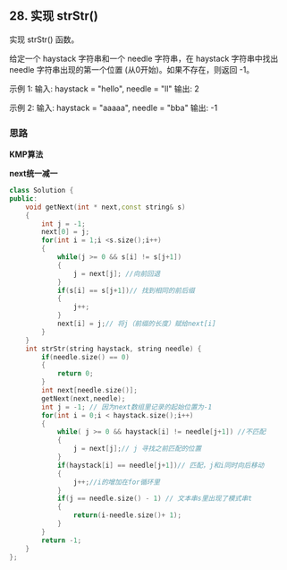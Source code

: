 ## 28. 实现 strStr()

实现 strStr() 函数。

给定一个 haystack 字符串和一个 needle 字符串，在 haystack 字符串中找出 needle 字符串出现的第一个位置 (从0开始)。如果不存在，则返回 -1。

示例 1: 输入: haystack = "hello", needle = "ll" 输出: 2

示例 2: 输入: haystack = "aaaaa", needle = "bba" 输出: -1

### 思路

**KMP算法**

**next统一减一**

```cpp
class Solution {
public:
    void getNext(int * next,const string& s)
    {
        int j = -1;
        next[0] = j;
        for(int i = 1;i <s.size();i++)
        {
            while(j >= 0 && s[i] != s[j+1])
            {
                j = next[j]; //向前回退
            }
            if(s[i] == s[j+1])// 找到相同的前后缀
            {
                j++;
            }
            next[i] = j;// 将j（前缀的长度）赋给next[i]
        }
    }
    int strStr(string haystack, string needle) {
        if(needle.size() == 0)
        {
            return 0;
        }
        int next[needle.size()];
        getNext(next,needle);
        int j = -1; // 因为next数组里记录的起始位置为-1
        for(int i = 0;i < haystack.size();i++)
        {
            while( j >= 0 && haystack[i] != needle[j+1]) //不匹配
            {
                j = next[j];// j 寻找之前匹配的位置
            }
            if(haystack[i] == needle[j+1])// 匹配，j和i同时向后移动
            {
                j++;//i的增加在for循环里
            }
            if(j == needle.size() - 1) // 文本串s里出现了模式串t
            {
                return(i-needle.size()+ 1);
            }
        }
        return -1;
    }
};
```

